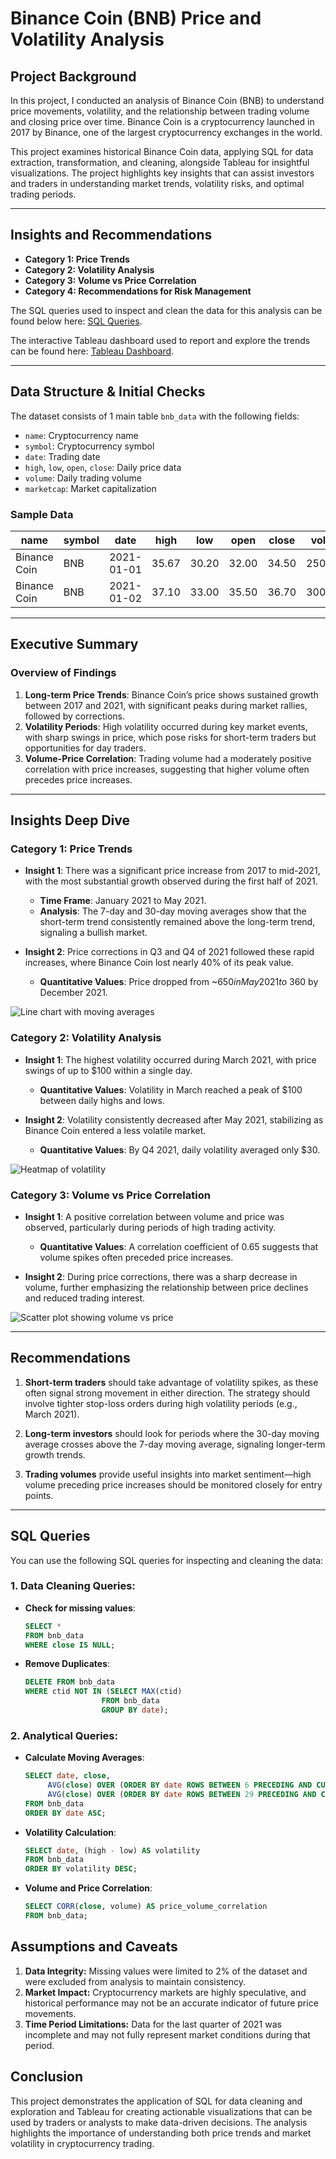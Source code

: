 # Binance Coin (BNB) Price and Volatility Analysis

## Project Background

In this project, I conducted an analysis of Binance Coin (BNB) to understand price movements, volatility, and the relationship between trading volume and closing price over time. Binance Coin is a cryptocurrency launched in 2017 by Binance, one of the largest cryptocurrency exchanges in the world.

This project examines historical Binance Coin data, applying SQL for data extraction, transformation, and cleaning, alongside Tableau for insightful visualizations. The project highlights key insights that can assist investors and traders in understanding market trends, volatility risks, and optimal trading periods.

---

## Insights and Recommendations

- **Category 1: Price Trends**
- **Category 2: Volatility Analysis**
- **Category 3: Volume vs Price Correlation**
- **Category 4: Recommendations for Risk Management**

The SQL queries used to inspect and clean the data for this analysis can be found below here: [SQL Queries](https://github.com/calebchiajg/Binance-Coin-BNB-Price-and-Volatility-Analysis/edit/main/README.md#sql-queries).

The interactive Tableau dashboard used to report and explore the trends can be found here: [Tableau Dashboard](https://public.tableau.com/app/profile/jin.guo.chia/viz/BNBProject/Dashboard1).

---

## Data Structure & Initial Checks

The dataset consists of 1 main table `bnb_data` with the following fields:
- `name`: Cryptocurrency name
- `symbol`: Cryptocurrency symbol
- `date`: Trading date
- `high`, `low`, `open`, `close`: Daily price data
- `volume`: Daily trading volume
- `marketcap`: Market capitalization

### Sample Data

| name           | symbol | date       | high  | low   | open  | close | volume    | marketcap     |
|----------------|--------|------------|-------|-------|-------|-------|-----------|---------------|
| Binance Coin   | BNB    | 2021-01-01 | 35.67 | 30.20 | 32.00 | 34.50 | 2500000   | 6,000,000,000 |
| Binance Coin   | BNB    | 2021-01-02 | 37.10 | 33.00 | 35.50 | 36.70 | 3000000   | 6,500,000,000 |

---

## Executive Summary

### Overview of Findings
1. **Long-term Price Trends**: Binance Coin’s price shows sustained growth between 2017 and 2021, with significant peaks during market rallies, followed by corrections.
2. **Volatility Periods**: High volatility occurred during key market events, with sharp swings in price, which pose risks for short-term traders but opportunities for day traders.
3. **Volume-Price Correlation**: Trading volume had a moderately positive correlation with price increases, suggesting that higher volume often precedes price increases.

---

## Insights Deep Dive

### Category 1: Price Trends
- **Insight 1**: There was a significant price increase from 2017 to mid-2021, with the most substantial growth observed during the first half of 2021.
  - **Time Frame**: January 2021 to May 2021.
  - **Analysis**: The 7-day and 30-day moving averages show that the short-term trend consistently remained above the long-term trend, signaling a bullish market.

- **Insight 2**: Price corrections in Q3 and Q4 of 2021 followed these rapid increases, where Binance Coin lost nearly 40% of its peak value.
  - **Quantitative Values**: Price dropped from ~$650 in May 2021 to ~$360 by December 2021.

![Line chart with moving averages](#)

### Category 2: Volatility Analysis
- **Insight 1**: The highest volatility occurred during March 2021, with price swings of up to $100 within a single day.
  - **Quantitative Values**: Volatility in March reached a peak of $100 between daily highs and lows.
  
- **Insight 2**: Volatility consistently decreased after May 2021, stabilizing as Binance Coin entered a less volatile market.
  - **Quantitative Values**: By Q4 2021, daily volatility averaged only $30.

![Heatmap of volatility](#)

### Category 3: Volume vs Price Correlation
- **Insight 1**: A positive correlation between volume and price was observed, particularly during periods of high trading activity.
  - **Quantitative Values**: A correlation coefficient of 0.65 suggests that volume spikes often preceded price increases.
  
- **Insight 2**: During price corrections, there was a sharp decrease in volume, further emphasizing the relationship between price declines and reduced trading interest.

![Scatter plot showing volume vs price](#)

---

## Recommendations

1. **Short-term traders** should take advantage of volatility spikes, as these often signal strong movement in either direction. The strategy should involve tighter stop-loss orders during high volatility periods (e.g., March 2021).
  
2. **Long-term investors** should look for periods where the 30-day moving average crosses above the 7-day moving average, signaling longer-term growth trends.
  
3. **Trading volumes** provide useful insights into market sentiment—high volume preceding price increases should be monitored closely for entry points.

---

## SQL Queries

You can use the following SQL queries for inspecting and cleaning the data:

### 1. Data Cleaning Queries:
- **Check for missing values**:
  ```sql
  SELECT *
  FROM bnb_data
  WHERE close IS NULL;

- **Remove Duplicates**:
  ```sql
  DELETE FROM bnb_data
  WHERE ctid NOT IN (SELECT MAX(ctid)
                   FROM bnb_data
                   GROUP BY date);

### 2. Analytical Queries:
- **Calculate Moving Averages**:
  ```sql
  SELECT date, close,
       AVG(close) OVER (ORDER BY date ROWS BETWEEN 6 PRECEDING AND CURRENT ROW) AS ma_7,
       AVG(close) OVER (ORDER BY date ROWS BETWEEN 29 PRECEDING AND CURRENT ROW) AS ma_30
  FROM bnb_data
  ORDER BY date ASC;

- **Volatility Calculation**:
  ```sql
  SELECT date, (high - low) AS volatility
  FROM bnb_data
  ORDER BY volatility DESC;

- **Volume and Price Correlation**:
  ```sql
  SELECT CORR(close, volume) AS price_volume_correlation
  FROM bnb_data;

## Assumptions and Caveats
1. **Data Integrity:** Missing values were limited to 2% of the dataset and were excluded from analysis to maintain consistency.
2. **Market Impact:** Cryptocurrency markets are highly speculative, and historical performance may not be an accurate indicator of future price movements.
3. **Time Period Limitations:** Data for the last quarter of 2021 was incomplete and may not fully represent market conditions during that period.

## Conclusion
This project demonstrates the application of SQL for data cleaning and exploration and Tableau for creating actionable visualizations that can be used by traders or analysts to make data-driven decisions. 
The analysis highlights the importance of understanding both price trends and market volatility in cryptocurrency trading.
